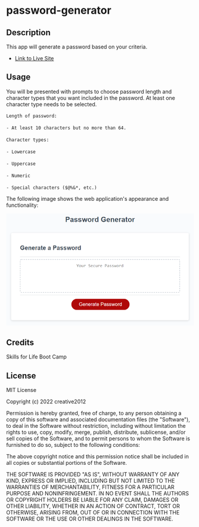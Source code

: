 # password-generator
## Description
This app will generate a password based on your criteria.

 - [Link to Live Site](https://creative2012.github.io/password-generator/)

## Usage

You will be presented with prompts to choose password length and character types that you want included in the password. At least one character type needs to be selected.
``` 
Length of password:

- At least 10 characters but no more than 64.

Character types:

- Lowercase

- Uppercase

- Numeric

- Special characters ($@%&*, etc.)

```
The following image shows the web application's appearance and functionality:


![Click The generate Password button and follow the prompts](images/app.png)


## Credits

Skills for Life Boot Camp

## License

MIT License

Copyright (c) 2022 creative2012

Permission is hereby granted, free of charge, to any person obtaining a copy
of this software and associated documentation files (the "Software"), to deal
in the Software without restriction, including without limitation the rights
to use, copy, modify, merge, publish, distribute, sublicense, and/or sell
copies of the Software, and to permit persons to whom the Software is
furnished to do so, subject to the following conditions:

The above copyright notice and this permission notice shall be included in all
copies or substantial portions of the Software.

THE SOFTWARE IS PROVIDED "AS IS", WITHOUT WARRANTY OF ANY KIND, EXPRESS OR
IMPLIED, INCLUDING BUT NOT LIMITED TO THE WARRANTIES OF MERCHANTABILITY,
FITNESS FOR A PARTICULAR PURPOSE AND NONINFRINGEMENT. IN NO EVENT SHALL THE
AUTHORS OR COPYRIGHT HOLDERS BE LIABLE FOR ANY CLAIM, DAMAGES OR OTHER
LIABILITY, WHETHER IN AN ACTION OF CONTRACT, TORT OR OTHERWISE, ARISING FROM,
OUT OF OR IN CONNECTION WITH THE SOFTWARE OR THE USE OR OTHER DEALINGS IN THE
SOFTWARE.
